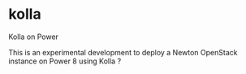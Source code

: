 # kolla
Kolla on Power

This is an experimental development to deploy a Newton OpenStack instance on Power 8 using Kolla ?
